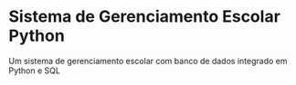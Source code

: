 # Sistema de Gerenciamento Escolar Python
 Um sistema de gerenciamento escolar com banco de dados integrado em Python e SQL
